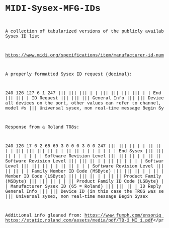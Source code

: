 <font face="courier"><pre>
# MIDI-Sysex-MFG-IDs
 A collection of tabularized versions of the publicly available MMA Sysex ID list

https://www.midi.org/specifications/item/manufacturer-id-numbers

A properly formatted Sysex ID request (decimal):

240 126 127 6 1 247
||| ||| ||| | | |||
||| ||| ||| | | End Sysex
||| ||| ||| | ID Request
||| ||| ||| General Info
||| ||| Device ID, 127 = all devices on the port, other values can refer to channel, devices != model #s
||| Universal sysex, non real-time message
Begin Sysex

Response from a Roland TR8s:

240 126 17 6 2 65 69 3 0 0 0 3 0 0 247
||| ||| || | | || || | | | | | | | |||
||| ||| || | | || || | | | | | | | End Sysex
||| ||| || | | || || | | | | | | Software Revision Level
||| ||| || | | || || | | | | | Software Revision Level
||| ||| || | | || || | | | | Software Revision Level
||| ||| || | | || || | | | Software Revision Level
||| ||| || | | || || | | Family Member ID Code (MSByte)
||| ||| || | | || || | Family Member ID Code (LSByte)
||| ||| || | | || || Product Family ID Code (MSByte)
||| ||| || | | || Product Family ID Code (LSByte)
||| ||| || | | Manufacturer Sysex ID (65 = Roland)
||| ||| || | ID Reply
||| ||| || General Info
||| ||| Device ID (in this case the TR8S was set to #18)
||| Universal sysex, non real-time message
Begin Sysex

Additional info gleaned from:
https://www.fumph.com/ensoniq_mr/mrsysex.txt
https://static.roland.com/assets/media/pdf/TB-3_MI_1.pdf</pre</font>
